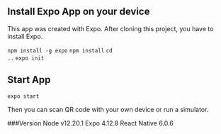 

## Install Expo App on your device

This app was created with Expo. After cloning this project, you have to install Expo.

<code>npm install -g expo</code>
<code>npm install</code>
<code>cd ..</code>
<code>expo init</code>

## Start App

<code>expo start</code>

Then you can scan QR code with your own device or run a simulator.

###Version
Node v12.20.1
Expo 4.12.8
React Native 6.0.6

